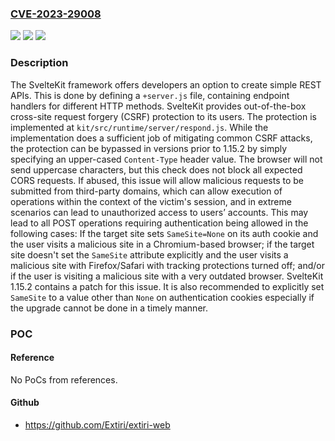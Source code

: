 ### [CVE-2023-29008](https://cve.mitre.org/cgi-bin/cvename.cgi?name=CVE-2023-29008)
![](https://img.shields.io/static/v1?label=Product&message=kit&color=blue)
![](https://img.shields.io/static/v1?label=Version&message=%3D%20%3C%201.15.2%20&color=brighgreen)
![](https://img.shields.io/static/v1?label=Vulnerability&message=CWE-918%3A%20Server-Side%20Request%20Forgery%20(SSRF)&color=brighgreen)

### Description

The SvelteKit framework offers developers an option to create simple REST APIs. This is done by defining a `+server.js` file, containing endpoint handlers for different HTTP methods. SvelteKit provides out-of-the-box cross-site request forgery (CSRF) protection to its users. The protection is implemented at `kit/src/runtime/server/respond.js`. While the implementation does a sufficient job of mitigating common CSRF attacks, the protection can be bypassed in versions prior to 1.15.2 by simply specifying an upper-cased `Content-Type` header value. The browser will not send uppercase characters, but this check does not block all expected CORS requests. If abused, this issue will allow malicious requests to be submitted from third-party domains, which can allow execution of operations within the context of the victim's session, and in extreme scenarios can lead to unauthorized access to users’ accounts. This may lead to all POST operations requiring authentication being allowed in the following cases: If the target site sets `SameSite=None` on its auth cookie and the user visits a malicious site in a Chromium-based browser; if the target site doesn't set the `SameSite` attribute explicitly and the user visits a malicious site with Firefox/Safari with tracking protections turned off; and/or if the user is visiting a malicious site with a very outdated browser. SvelteKit 1.15.2 contains a patch for this issue. It is also recommended to explicitly set `SameSite` to a value other than `None` on authentication cookies especially if the upgrade cannot be done in a timely manner.

### POC

#### Reference
No PoCs from references.

#### Github
- https://github.com/Extiri/extiri-web

